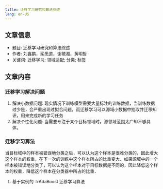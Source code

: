 ```yaml
---
title: 迁移学习研究和算法综述
lang: en-US
---
```


## 文章信息
+ 题目: 迁移学习研究和算法综述
+ 作者: 刘鑫鹏，栾悉道，谢毓湘，黄明哲
+ 关键词: 迁移学习; 领域适配; 分类; 标签

## 文章内容
### 迁移学习解决问题
1. 解决小数据问题: 现实情况下训练模型需要大量标注的训练数据，当训练数据过少是，会严重出现过拟合问题，而迁移学习可以源域小数据中抽取并迁移知识，用来完成新的学习任务
2. 解决个性化问题: 当需要专注于某个目标领域时，源领域范围太广却不够具体。

### 迁移学习算法
当目标域中的样本被错误地分类之后，可以认为这个样本是很难分类的，因此增大这个样本的权重，在下一次的训练中这个样本所占的比重变大．如果源域中的一个样本被错误地分类了，可以认为这个样本对于目标数据是不同的，因此降低这个样本的权重，降低这个样本在分类器中所占的比重．
1. 基于实例的 TrAdaBoost 迁移学习算法
